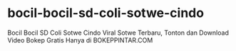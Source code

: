 # bocil-bocil-sd-coli-sotwe-cindo
Bocil Bocil SD Coli Sotwe Cindo Viral Sotwe Terbaru, Tonton dan Download Video Bokep Gratis Hanya di BOKEPPINTAR.COM

